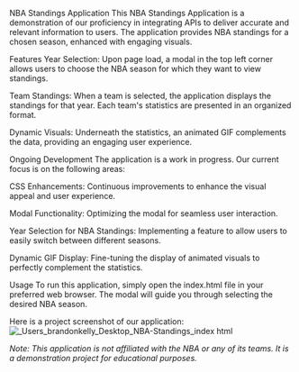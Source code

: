 NBA Standings Application
This NBA Standings Application is a demonstration of our proficiency in integrating APIs to deliver accurate and relevant information to users. The application provides NBA standings for a chosen season, enhanced with engaging visuals.

Features
Year Selection: Upon page load, a modal in the top left corner allows users to choose the NBA season for which they want to view standings.

Team Standings: When a team is selected, the application displays the standings for that year. Each team's statistics are presented in an organized format.

Dynamic Visuals: Underneath the statistics, an animated GIF complements the data, providing an engaging user experience.

Ongoing Development
The application is a work in progress. Our current focus is on the following areas:

CSS Enhancements: Continuous improvements to enhance the visual appeal and user experience.

Modal Functionality: Optimizing the modal for seamless user interaction.

Year Selection for NBA Standings: Implementing a feature to allow users to easily switch between different seasons.

Dynamic GIF Display: Fine-tuning the display of animated visuals to perfectly complement the statistics.

Usage
To run this application, simply open the index.html file in your preferred web browser. The modal will guide you through selecting the desired NBA season.

Here is a project screenshot of our application:![_Users_brandonkelly_Desktop_NBA-Standings_index html](https://github.com/bkness/jungle-map-api/assets/123907755/682710a2-8108-4fda-8169-d588e6253d76)

*Note: This application is not affiliated with the NBA or any of its teams. It is a demonstration project for educational purposes.*